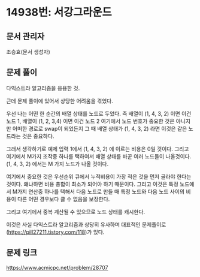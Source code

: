 # 14938번: 서강그라운드
## 문서 관리자
조승효(문서 생성자)
## 문제 풀이
다익스트라 알고리즘을 응용한 것.

근데 문제 풀이에 있어서 상당한 어려움을 겪었다.

우선 나는 어떤 한 순간의 배열 상태를 노드로 두었다. 즉
배열이 (1, 4, 3, 2) 이면 이건 노드 1, 배열이 (1, 2, 3,4) 이면 이건 노드 2 여기에서 노드 번호가 중요한 것은 아니지만 어떠한 경로로 swap이 되었든지 그 때 배열 상태가 (1, 4, 3, 2) 라면 이것은 같은 노드라는 것은 중요하다.

그래서 생각하기로 예제 입력 1에서 (1, 4, 3, 2) 에 이르는 비용은 0일 것이다. 그리고 여기에서 M가지 조작중 하나를 택하여서 배열 상태를 바꾼 여러 노드들이 나올것이다. (1, 4, 3, 2) 에서는 M 가지 노드가 나올 것이다. 

여기에서 중요한 것은 우선순위 큐에서 누적비용이 가장 적은 것을 먼저 골라야 한다는 것이다. 왜냐하면 비용 총합이 최소가 되어야 하기 때문이다. 그리고 이것은 특정 노드에서 M가지 연산중 하나를 택해서 다음 노드로 만들 때 특정 노드와 다음 노드 사이의 비용이 다른 어떤 경우보다 클 수 없음을 보장한다.

그리고 여기에서 중복 계산될 수 있으므로 노드 상태를 캐시한다.

이것은 사실 다익스트라 알고리즘과 상당히 유사하며 대표적인 문제풀이로
(https://pill27211.tistory.com/118)가 있다.
## 문제 링크
https://www.acmicpc.net/problem/28707